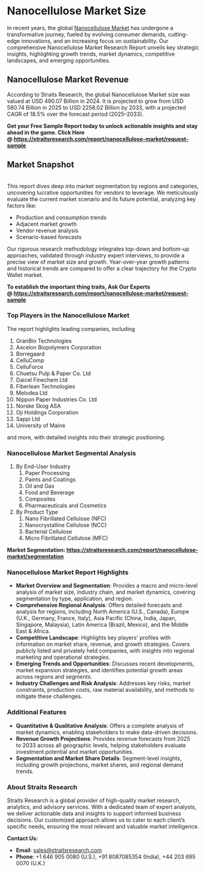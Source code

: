 <p>&nbsp;</p>
<h1>Nanocellulose Market Size</h1>
<p>In recent years, the global <a href="https://straitsresearch.com/report/nanocellulose-market">Nanocellulose Market</a> has undergone a transformative journey, fueled by evolving consumer demands, cutting-edge innovations, and an increasing focus on sustainability. Our comprehensive&nbsp;Nanocellulose Market Research Report unveils key strategic insights, highlighting growth trends, market dynamics, competitive landscapes, and emerging opportunities.</p>
<h2>Nanocellulose Market Revenue</h2>
<p>According to&nbsp;Straits Research, the global Nanocellulose Market size was valued at&nbsp;USD 490.07 Billion&nbsp;in&nbsp;2024. It is projected&nbsp;to grow from&nbsp;USD 580.74 Billion&nbsp;in&nbsp;2025&nbsp;to&nbsp;USD 2258.02 Billion&nbsp;by&nbsp;2033, with a projected CAGR of&nbsp;18.5%&nbsp;over the forecast period (2025&ndash;2033).</p>
<p><strong>Get your Free Sample Report today to unlock actionable insights and stay ahead in the game. Click Here @&nbsp;<a href="https://straitsresearch.com/report/nanocellulose-market/request-sample">https://straitsresearch.com/report/nanocellulose-market/request-sample</a></strong></p>
<h2>Market Snapshot</h2>
<p><br />This report dives deep into market segmentation by regions and categories, uncovering lucrative opportunities for vendors to leverage. We meticulously evaluate the current market scenario and its future potential, analyzing key factors like:</p>
<ul>
<li>Production and consumption trends</li>
<li>Adjacent market growth</li>
<li>Vendor revenue analysis</li>
<li>Scenario-based forecasts</li>
</ul>
<p>Our rigorous research methodology integrates top-down and bottom-up approaches, validated through industry expert interviews, to provide a precise view of market size and growth. Year-over-year growth patterns and historical trends are compared to offer a clear trajectory for the Crypto Wallet market.</p>
<p><strong>To establish the important thing traits, Ask Our Experts @&nbsp;<a href="https://straitsresearch.com/report/nanocellulose-market/request-sample">https://straitsresearch.com/report/nanocellulose-market/request-sample</a></strong></p>
<h3>Top Players in the&nbsp;Nanocellulose Market&nbsp;</h3>
<p>The report highlights leading companies, including&nbsp;</p>
<ol>
<li>GranBio Technologies</li>
<li>Axcelon Biopolymers Corporation</li>
<li>Borregaard</li>
<li>CelluComp</li>
<li>CelluForce</li>
<li>Chuetsu Pulp &amp; Paper Co. Ltd</li>
<li>Daicel Finechem Ltd</li>
<li>Fiberlean Technologies</li>
<li>Melodea Ltd</li>
<li>Nippon Paper Industries Co. Ltd</li>
<li>Norske Skog ASA</li>
<li>Oji Holdings Corporation</li>
<li>Sappi Ltd</li>
<li>University of Maine</li>
</ol>
<p>and more, with detailed insights into their strategic positioning.</p>
<h3>Nanocellulose Market Segmental Analysis</h3>
<ol>
<li>By End-User Industry
<ol>
<li>Paper Processing</li>
<li>Paints and Coatings</li>
<li>Oil and Gas</li>
<li>Food and Beverage</li>
<li>Composites</li>
<li>Pharmaceuticals and Cosmetics</li>
</ol>
</li>
<li>By Product Type
<ol>
<li>Nano Fibrillated Cellulose (NFC)</li>
<li>Nanocrystalline Cellulose (NCC)</li>
<li>Bacterial Cellulose</li>
<li>Micro Fibrillated Cellulose (MFC)</li>
</ol>
</li>
</ol>
<p><strong>Market Segmentation:&nbsp;<a href="https://straitsresearch.com/report/nanocellulose-market/segmentation">https://straitsresearch.com/report/nanocellulose-market/segmentation</a></strong></p>
<h3>Nanocellulose Market Report Highlights</h3>
<ul>
<li><strong>Market Overview and Segmentation</strong>: Provides a macro and micro-level analysis of market size, industry chain, and market dynamics, covering segmentation by type, application, and region.</li>
<li><strong>Comprehensive Regional Analysis</strong>: Offers detailed forecasts and analysis for regions, including North America (U.S., Canada), Europe (U.K., Germany, France, Italy), Asia Pacific (China, India, Japan, Singapore, Malaysia), Latin America (Brazil, Mexico), and the Middle East &amp; Africa.</li>
<li><strong>Competitive Landscape</strong>: Highlights key players' profiles with information on market share, revenue, and growth strategies. Covers publicly listed and privately held companies, with insights into regional marketing and operational strategies.</li>
<li><strong>Emerging Trends and Opportunities</strong>: Discusses recent developments, market expansion strategies, and identifies potential growth areas across regions and segments.</li>
<li><strong>Industry Challenges and Risk Analysis</strong>: Addresses key risks, market constraints, production costs, raw material availability, and methods to mitigate these challenges.</li>
</ul>
<h3>Additional Features</h3>
<ul>
<li><strong>Quantitative &amp; Qualitative Analysis</strong>: Offers a complete analysis of market dynamics, enabling stakeholders to make data-driven decisions.</li>
<li><strong>Revenue Growth Projections</strong>: Provides revenue forecasts from&nbsp;2025 to&nbsp;2033 across all geographic levels, helping stakeholders evaluate investment potential and market opportunities.</li>
<li><strong>Segmentation and Market Share Details</strong>: Segment-level insights, including growth projections, market shares, and regional demand trends.</li>
</ul>
<h3>About Straits Research</h3>
<p>Straits Research is a global provider of high-quality market research, analytics, and advisory services. With a dedicated team of expert analysts, we deliver actionable data and insights to support informed business decisions. Our customized approach allows us to cater to each client&rsquo;s specific needs, ensuring the most relevant and valuable market intelligence.</p>
<p><strong>Contact Us:</strong></p>
<ul>
<li><strong>Email</strong>: <a href="mailto:sales@straitsresearch.com">sales@straitsresearch.com</a></li>
<li><strong>Phone</strong>: +1 646 905 0080 (U.S.), +91 8087085354 (India), +44 203 695 0070 (U.K.)</li>
</ul>
<p>&nbsp;</p>
